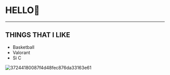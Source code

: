 # HELLO🌹
---
## **THINGS THAT I LIKE**

- Basketball
- Valorant
- Si C

![37244180087f4d48fec876da33163e61](https://user-images.githubusercontent.com/118234187/202935304-1c238b4a-cc33-4af3-9c41-072f2bc4aefd.jpg)
